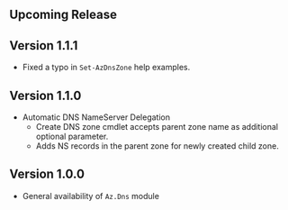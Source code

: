 <!--
    Please leave this section at the top of the change log.

    Changes for the upcoming release should go under the section titled "Upcoming Release", and should adhere to the following format:

    ## Upcoming Release
    * Overview of change #1
        - Additional information about change #1
    * Overview of change #2
        - Additional information about change #2
        - Additional information about change #2
    * Overview of change #3
    * Overview of change #4
        - Additional information about change #4

    ## YYYY.MM.DD - Version X.Y.Z (Previous Release)
    * Overview of change #1
        - Additional information about change #1
-->
## Upcoming Release

## Version 1.1.1
* Fixed a typo in `Set-AzDnsZone` help examples.

## Version 1.1.0
* Automatic DNS NameServer Delegation
    - Create DNS zone cmdlet accepts parent zone name as additional optional parameter.
    - Adds NS records in the parent zone for newly created child zone.

## Version 1.0.0
* General availability of `Az.Dns` module
